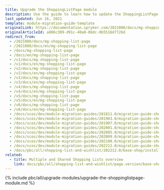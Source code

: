 ```yaml
---
title: Upgrade the ShoppingListPage module
description: Use the guide to learn how to update the ShoppingListPage module to a newer version.
last_updated: Jun 16, 2021
template: module-migration-guide-template
originalLink: https://documentation.spryker.com/2021080/docs/mg-shopping-list-page
originalArticleId: a886c309-d91c-40a8-86dc-0b5516d7726d
redirect_from:
  - /2021080/docs/mg-shopping-list-page
  - /2021080/docs/en/mg-shopping-list-page
  - /docs/mg-shopping-list-page
  - /docs/en/mg-shopping-list-page
  - /v1/docs/mg-shopping-list-page
  - /v1/docs/en/mg-shopping-list-page
  - /v2/docs/mg-shopping-list-page
  - /v2/docs/en/mg-shopping-list-page
  - /v3/docs/mg-shopping-list-page
  - /v3/docs/en/mg-shopping-list-page
  - /v4/docs/mg-shopping-list-page
  - /v4/docs/en/mg-shopping-list-page
  - /v5/docs/mg-shopping-list-page
  - /v5/docs/en/mg-shopping-list-page
  - /v6/docs/mg-shopping-list-page
  - /v6/docs/en/mg-shopping-list-page
  - /docs/scos/dev/module-migration-guides/201811.0/migration-guide-shoppinglistpage.html
  - /docs/scos/dev/module-migration-guides/201903.0/migration-guide-shoppinglistpage.html
  - /docs/scos/dev/module-migration-guides/201907.0/migration-guide-shoppinglistpage.html
  - /docs/scos/dev/module-migration-guides/202001.0/migration-guide-shoppinglistpage.html
  - /docs/scos/dev/module-migration-guides/202005.0/migration-guide-shoppinglistpage.html
  - /docs/scos/dev/module-migration-guides/202009.0/migration-guide-shoppinglistpage.html
  - /docs/scos/dev/module-migration-guides/202108.0/migration-guide-shoppinglistpage.html
  - /docs/scos/dev/module-migration-guides/202212.0/migration-guide-shoppinglistpage.html  
  - /docs/pbc/all/shopping-list-and-wishlist/202212.0/base-shop/install-and-upgrade/upgrade-the-shoppinglistpage-module.html
related:
  - title: Multiple and Shared Shopping Lists overview
    link: docs/pbc/all/shopping-list-and-wishlist/page.version/base-shop/shopping-lists-feature-overview/shopping-lists-feature-overview.html
---
```


{% include pbc/all/upgrade-modules/upgrade-the-shoppinglistpage-module.md %} <!-- To edit, see /_includes/pbc/all/upgrade-modules/upgrade-the-shoppinglistpage-module.md -->
